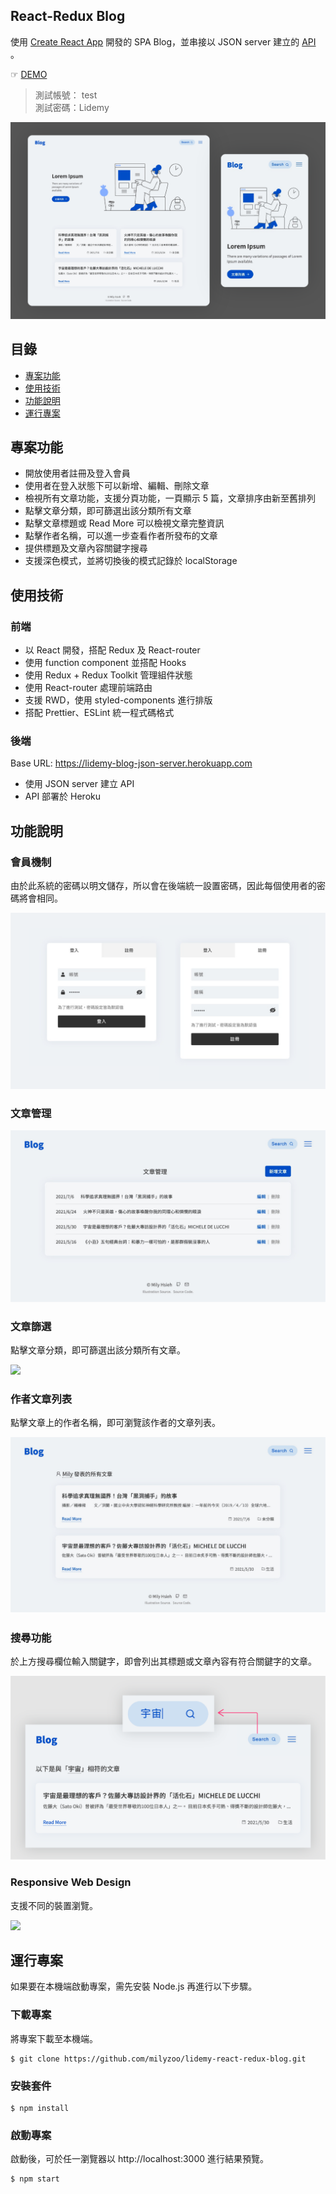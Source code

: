 ## React-Redux Blog

使用 [Create React App](https://github.com/facebook/create-react-app) 開發的 SPA Blog，並串接以 JSON server 建立的 [API](https://lidemy-blog-json-server.herokuapp.com) 。

☞ [DEMO](https://milyzoo.github.io/lidemy-react-redux-blog/)
> 測試帳號： test <br>
> 測試密碼：Lidemy

![](images/screenshots-main.png)

## 目錄
- [專案功能](#專案功能)
- [使用技術](#使用技術)
- [功能說明](#功能說明)
- [運行專案](#運行專案)

## 專案功能

- 開放使用者註冊及登入會員
- 使用者在登入狀態下可以新增、編輯、刪除文章
- 檢視所有文章功能，支援分頁功能，一頁顯示 5 篇，文章排序由新至舊排列
- 點擊文章分類，即可篩選出該分類所有文章
- 點擊文章標題或 Read More 可以檢視文章完整資訊
- 點擊作者名稱，可以進一步查看作者所發布的文章
- 提供標題及文章內容關鍵字搜尋
- 支援深色模式，並將切換後的模式記錄於 localStorage

## 使用技術

### 前端
- 以 React 開發，搭配 Redux 及 React-router
- 使用 function component 並搭配 Hooks
- 使用 Redux + Redux Toolkit 管理組件狀態
- 使用 React-router 處理前端路由
- 支援 RWD，使用 styled-components 進行排版
- 搭配 Prettier、ESLint 統一程式碼格式

### 後端
Base URL: https://lidemy-blog-json-server.herokuapp.com
- 使用 JSON server 建立 API
- API 部署於 Heroku

## 功能說明

### 會員機制

由於此系統的密碼以明文儲存，所以會在後端統一設置密碼，因此每個使用者的密碼將會相同。

![](images/screenshots-login.png)

### 文章管理

![](images/screenshots-management-articles.png)

### 文章篩選

點擊文章分類，即可篩選出該分類所有文章。


![](images/screenshots-filter-article.gif)

### 作者文章列表

點擊文章上的作者名稱，即可瀏覽該作者的文章列表。

![](images/screenshots-author.png)

### 搜尋功能

於上方搜尋欄位輸入關鍵字，即會列出其標題或文章內容有符合關鍵字的文章。

![](images/screenshots-search.png)

### Responsive Web Design

支援不同的裝置瀏覽。

![](images/screenshots-mobile.gif)

## 運行專案

如果要在本機端啟動專案，需先安裝 Node.js 再進行以下步驟。

### 下載專案

將專案下載至本機端。

```
$ git clone https://github.com/milyzoo/lidemy-react-redux-blog.git
```

### 安裝套件

```
$ npm install
```

### 啟動專案

啟動後，可於任一瀏覽器以 http://localhost:3000 進行結果預覽。

```
$ npm start
```
